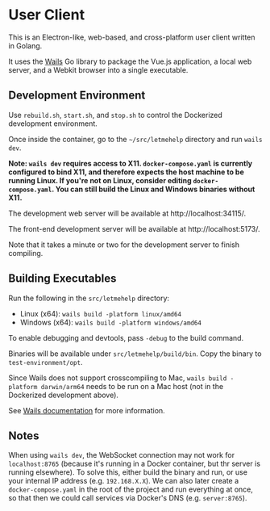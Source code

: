 # User Client

This is an Electron-like, web-based, and cross-platform user client written in Golang.

It uses the [Wails](https://wails.io/) Go library to package the Vue.js application, a local web server, and a Webkit
browser into a single executable.

## Development Environment

Use `rebuild.sh`, `start.sh`, and `stop.sh` to control the Dockerized development environment.

Once inside the container, go to the `~/src/letmehelp` directory and run `wails dev`.

**Note: `wails dev` requires access to X11. `docker-compose.yaml` is currently configured to bind X11, and therefore
expects the host machine to be running Linux. If you're not on Linux, consider editing `docker-compose.yaml`.
You can still build the Linux and Windows binaries without X11.**

The development web server will be available at http://localhost:34115/.

The front-end development server will be available at http://localhost:5173/.

Note that it takes a minute or two for the development server to finish compiling.

## Building Executables

Run the following in the `src/letmehelp` directory:

* Linux (x64): `wails build -platform linux/amd64`
* Windows (x64): `wails build -platform windows/amd64`

To enable debugging and devtools, pass `-debug` to the build command.

Binaries will be available under `src/letmehelp/build/bin`.
Copy the binary to `test-environment/opt`.

Since Wails does not support crosscompiling to Mac, `wails build -platform darwin/arm64` needs to be run
on a Mac host (not in the Dockerized development above).

See [Wails documentation](https://wails.io/docs/reference/cli#platforms) for more information.

## Notes

When using `wails dev`, the WebSocket connection may not work for `localhost:8765` (because it's running in a Docker
container, but thr server is running elsewhere).
To solve this, either build the binary and run, or use your internal IP address  (e.g. `192.168.X.X`).
We can also later create a `docker-compose.yaml` in the root of the project and run everything
at once, so that then we could call services via Docker's DNS (e.g. `server:8765`).
